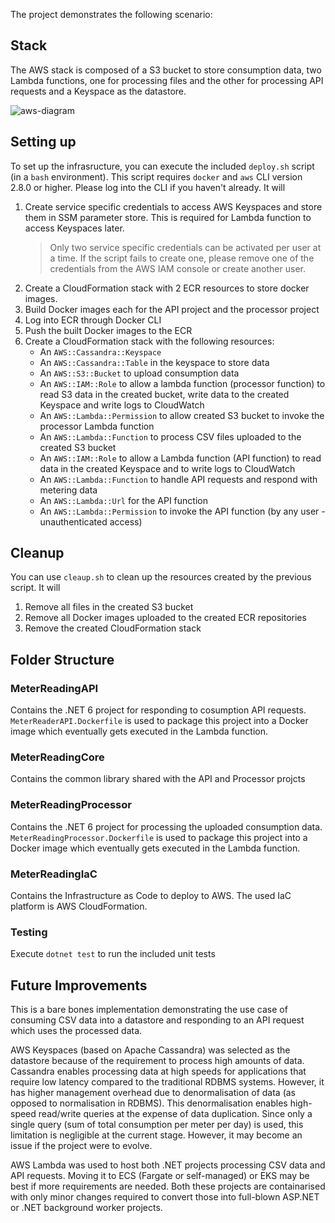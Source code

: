 The project demonstrates the following scenario:

## Stack

The AWS stack is composed of a S3 bucket to store consumption data, two Lambda functions, one for processing files and the other for processing API requests and a Keyspace as the datastore.

![aws-diagram](https://user-images.githubusercontent.com/1941924/193439687-f5449852-5a40-4f5f-a4ba-bdc6e041d317.png)


## Setting up

To set up the infrasructure, you can execute the included `deploy.sh` script (in a `bash` environment). This script requires `docker` and `aws` CLI version 2.8.0 or higher. Please log into the CLI if you haven't already. It will

1. Create service specific credentials to access AWS Keyspaces and store them in SSM parameter store. This is required for Lambda function to access Keyspaces later.
   > Only two service specific credentials can be activated per user at a time. If the script fails to create one, please remove one of the credentials from the AWS IAM console or create another user.
2. Create a CloudFormation stack with 2 ECR resources to store docker images.
3. Build Docker images each for the API project and the processor project
4. Log into ECR through Docker CLI
5. Push the built Docker images to the ECR
6. Create a CloudFormation stack with the following resources:
   - An `AWS::Cassandra::Keyspace`
   - An `AWS::Cassandra::Table` in the keyspace to store data
   - An `AWS::S3::Bucket` to upload consumption data
   - An `AWS::IAM::Role` to allow a lambda function (processor function) to read S3 data in the created bucket, write data to the created Keyspace and write logs to CloudWatch
   - An `AWS::Lambda::Permission` to allow created S3 bucket to invoke the processor Lambda function
   - An `AWS::Lambda::Function` to process CSV files uploaded to the created S3 bucket
   - An `AWS::IAM::Role` to allow a Lambda function (API function) to read data in the created Keyspace and to write logs to CloudWatch
   - An `AWS::Lambda::Function` to handle API requests and respond with metering data
   - An `AWS::Lambda::Url` for the API function
   - An `AWS::Lambda::Permission` to invoke the API function (by any user - unauthenticated access)

## Cleanup

You can use `cleaup.sh` to clean up the resources created by the previous script. It will

1. Remove all files in the created S3 bucket
2. Remove all Docker images uploaded to the created ECR repositories
3. Remove the created CloudFormation stack

## Folder Structure

### MeterReadingAPI

Contains the .NET 6 project for responding to cosumption API requests. `MeterReaderAPI.Dockerfile` is used to package this project into a Docker image which eventually gets executed in the Lambda function.

### MeterReadingCore

Contains the common library shared with the API and Processor projcts

### MeterReadingProcessor

Contains the .NET 6 project for processing the uploaded consumption data. `MeterReadingProcessor.Dockerfile` is used to package this project into a Docker image which eventually gets executed in the Lambda function.

### MeterReadingIaC

Contains the Infrastructure as Code to deploy to AWS. The used IaC platform is AWS CloudFormation.

### Testing

Execute `dotnet test` to run the included unit tests

## Future Improvements

This is a bare bones implementation demonstrating the use case of consuming CSV data into a datastore and responding to an API request which uses the processed data.

AWS Keyspaces (based on Apache Cassandra) was selected as the datastore because of the requirement to process high amounts of data. Cassandra enables processing data at high speeds for applications that require low latency compared to the traditional RDBMS systems. However, it has higher management overhead due to denormalisation of data (as opposed to normalisation in RDBMS). This denormalisation enables high-speed read/write queries at the expense of data duplication. Since only a single query (sum of total consumption per meter per day) is used, this limitation is negligible at the current stage. However, it may become an issue if the project were to evolve.

AWS Lambda was used to host both .NET projects processing CSV data and API requests. Moving it to ECS (Fargate or self-managed) or EKS may be best if more requirements are needed. Both these projects are containarised with only minor changes required to convert those into full-blown ASP.NET or .NET background worker projects.
